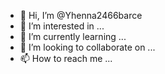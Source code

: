 - 👋 Hi, I’m @Yhenna2466barce
- 👀 I’m interested in ...
- 🌱 I’m currently learning ...
- 💞️ I’m looking to collaborate on ...
- 📫 How to reach me ...

<!---
Yhenna2466barce/Yhenna2466barce is a ✨ special ✨ repository because its `README.md` (this file) appears on your GitHub profile.
You can click the Preview link to take a look at your changes.
--->

